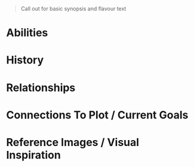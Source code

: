 > Call out for basic synopsis and flavour text

# Abilities

# History

# Relationships


# Connections To Plot / Current Goals

# Reference Images / Visual Inspiration